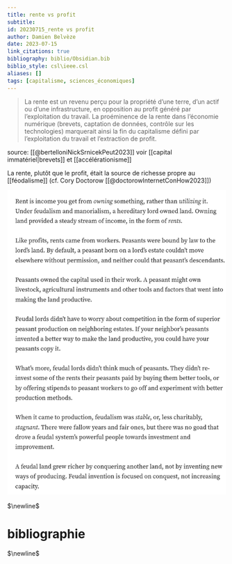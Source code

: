 ```yaml
---
title: rente vs profit
subtitle:
id: 20230715_rente vs profit
author: Damien Belvèze
date: 2023-07-15
link_citations: true
bibliography: biblio/Obsidian.bib
biblio_style: csl\ieee.csl
aliases: []
tags: [capitalisme, sciences_économiques]
---
```


> La rente est un revenu perçu pour la propriété d’une terre, d’un actif ou d’une infrastructure, en opposition au profit généré par l’exploitation du travail. La proéminence de la rente dans l’économie numérique (brevets, captation de données, contrôle sur les technologies) marquerait ainsi la fin du capitalisme défini par l’exploitation du travail et l’extraction de profit.

source: [[@bertelloniNickSrnicekPeut2023]]
voir [[capital immatériel|brevets]] et [[accélérationisme]]

La rente, plutôt que le profit, était la source de richesse propre au [[féodalisme]] (cf. Cory Doctorow [[@doctorowInternetConHow2023]])

![](images/rente_feodalisme.png)

$\newline$
# bibliographie
$\newline$






